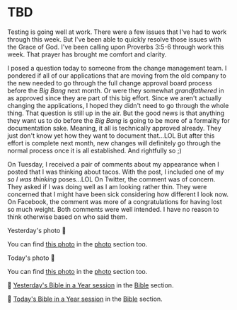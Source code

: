 # TBD

Testing is going well at work. There were a few issues that I've had to work through this week. But I've been able to quickly resolve those issues with the Grace of God. I've been calling upon Proverbs 3:5-6 through work this week. That prayer has brought me comfort and clarity.

> <!--@include: @/bible/translations/bsb/20_pro/verses/003.md{5,6}-->

I posed a question today to someone from the change management team. I pondered if all of our applications that are moving from the old company to the new needed to go through the full change approval board process before the *Big Bang* next month. Or were they somewhat *grandfathered* in as approved since they are part of this big effort. Since we aren't actually changing the applications, I hoped they didn't need to go through the whole thing. That question is still up in the air. But the good news is that anything they want us to do before the *Big Bang* is going to be more of a formality for documentation sake. Meaning, it all is technically approved already. They just don't know yet how they want to document that...LOL But after this effort is complete next month, new changes will definitely go through the normal process once it is all established. And rightfully so ;)

On Tuesday, I received a pair of comments about my appearance when I posted that I was thinking about tacos. With the post, I included one of my *so I was thinking* poses...LOL On Twitter, the comment was of concern. They asked if I was doing well as I am looking rather thin. They were concerned that I might have been sick considering how different I look now. On Facebook, the comment was more of a congratulations for having lost so much weight. Both comments were well intended. I have no reason to think otherwise based on who said them.



Yesterday's photo 📸

<!--@include: @/photos/photo-a-day/2025/04/02.md{3,}-->

You can find [this photo](/photos/photo-a-day/2025/04/02) in the [photo](/photos/) section too.

Today's photo 📸

<!--@include: @/photos/photo-a-day/2025/04/03.md{3,}-->

You can find [this photo](/photos/photo-a-day/2025/04/03) in the [photo](/photos/) section too.

📖 [Yesterday's Bible in a Year session](/bible/plans/bible-in-a-year/04/02) in the [Bible](/bible/) section.

📖 [Today's Bible in a Year session](/bible/plans/bible-in-a-year/04/03) in the [Bible](/bible/) section.